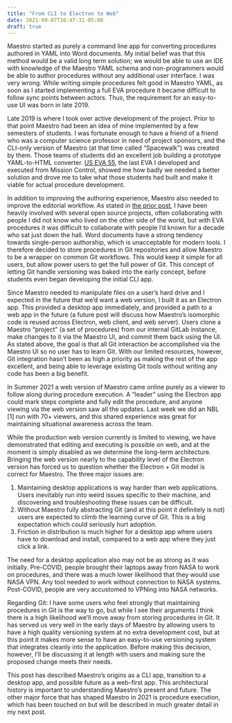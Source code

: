 ```yaml
---
title: "From CLI to Electron to Web"
date: 2021-09-07T16:47:31-05:00
draft: true
---
```


Maestro started as purely a command line app for converting procedures authored in YAML into Word documents. My initial belief was that this method would be a valid long term solution; we would be able to use an IDE with knowledge of the Maestro YAML schema and non-programmers would be able to author procedures without any additional user interface. I was very wrong. While writing simple procedures felt good in Maestro YAML, as soon as I started implementing a full EVA procedure it became difficult to follow sync points between actors. Thus, the requirement for an easy-to-use UI was born in late 2019.

Late 2019 is where I took over active development of the project. Prior to that point Maestro had been an idea of mine implemented by a few semesters of students. I was fortunate enough to have a friend of a friend who was a computer science professor in need of project sponsors, and the CLI-only version of Maestro (at that time called “Spacewalk”) was created by them. Those teams of students did an excellent job building a prototype YAML-to-HTML converter. [US EVA 55](https://blogs.nasa.gov/spacestation/2019/08/21/spacewalkers-complete-installation-of-second-commercial-docking-port/), the last EVA I developed and executed from Mission Control, showed me how badly we needed a better solution and drove me to take what those students had built and make it viable for actual procedure development. 

In addition to improving the authoring experience, Maestro also needed to improve the editorial workflow. As stated in [the prior post](../why-maestro), I have been heavily involved with several open source projects, often collaborating with people I did not know who lived on the other side of the world, but with EVA procedures it was difficult to collaborate with people I’d known for a decade who sat just down the hall. Word documents have a strong tendency towards single-person authorship, which is unacceptable for modern tools. I therefore decided to store procedures in Git repositories and allow Maestro to be a wrapper on common Git workflows. This would keep it simple for all users, but allow power users to get the full power of Git. This concept of letting Git handle versioning was baked into the early concept, before students even began developing the initial CLI app.

Since Maestro needed to manipulate files on a user’s hard drive and I expected in the future that we’d want a web version, I built it as an Electron app. This provided a desktop app immediately, and provided a path to a web app in the future (a future post will discuss how Maestro’s isomorphic code is reused across Electron, web client, and web server). Users clone a Maestro “project” (a set of procedures) from our internal GitLab instance, make changes to it via the Maestro UI, and commit them back using the UI. As stated above, the goal is that all Git interaction be accomplished via the Maestro UI so no user has to learn Git. With our limited resources, however, Git integration hasn’t been as high a priority as making the rest of the app excellent, and being able to leverage existing Git tools without writing any code has been a big benefit. 

In Summer 2021 a web version of Maestro came online purely as a viewer to follow along during procedure execution. A “leader” using the Electron app could mark steps complete and fully edit the procedure, and anyone viewing via the web version saw all the updates. Last week we did an NBL [1] run with 70+ viewers, and this shared experience was great for maintaining situational awareness across the team.

While the production web version currently is limited to viewing, we have demonstrated that editing and executing is possible on web, and at the moment is simply disabled as we determine the long-term architecture. Bringing the web version nearly to the capability level of the Electron version has forced us to question whether the Electron + Git model is correct for Maestro. The three major issues are:

1. Maintaining desktop applications is way harder than web applications. Users inevitably run into weird issues specific to their machine, and discovering and troubleshooting these issues can be difficult.
2. Without Maestro fully abstracting Git (and at this point it definitely is not) users are expected to climb the learning curve of Git. This is a big expectation which could seriously hurt adoption.
3. Friction in distribution is much higher for a desktop app where users have to download and install, compared to a web app where they just click a link.

The need for a desktop application also may not be as strong as it was initially. Pre-COVID, people brought their laptops away from NASA to work on procedures, and there was a much lower likelihood that they would use NASA VPN. Any tool needed to work without connection to NASA systems. Post-COVID, people are very accustomed to VPNing into NASA networks. 

Regarding Git: I have some users who feel strongly that maintaining procedures in Git is the way to go, but while I see their arguments I think there is a high likelihood we’ll move away from storing procedures in Git. It has served us very well in the early days of Maestro by allowing users to have a high quality versioning system at no extra development cost, but at this point it makes more sense to have an easy-to-use versioning system that integrates cleanly into the application. Before making this decision, however, I’ll be discussing it at length with users and making sure the proposed change meets their needs.

This post has described Maestro’s origins as a CLI app, transition to a desktop app, and possible future as a web-first app. This architectural history is important to understanding Maestro’s present and future. The other major force that has shaped Maestro in 2021 is procedure execution, which has been touched on but will be described in much greater detail in my next post.
